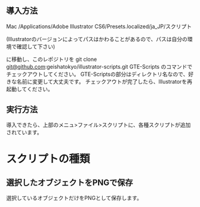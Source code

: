 #

## 導入方法

Mac
    /Applications/Adobe Illustrator CS6/Presets.localized/ja_JP/スクリプト

(Illustratorのバージョンによってパスはかわることがあるので、パスは自分の環境で確認して下さい)

に移動し、このレポジトリを
    git clone git@github.com:geishatokyo/illustrator-scripts.git GTE-Scripts
のコマンドでチェックアウトしてください。
GTE-Scriptsの部分はディレクトリ名なので、好きな名前に変更して大丈夫です。
チェックアウトが完了したら、Illustratorを再起動してください。

## 実行方法

導入できたら、上部のメニュ>ファイル>スクリプトに、各種スクリプトが追加されています。



# スクリプトの種類

## 選択したオブジェクトをPNGで保存

選択しているオブジェクトだけをPNGとして保存します。





